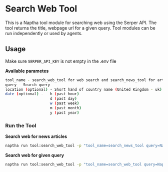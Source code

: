 # Search Web Tool
This is a Naptha tool module for searching web using the Serper API. The tool returns the title, webpage url for a given query. Tool modules can be run independently or used by agents.

## Usage

Make sure `SERPER_API_KEY` is not empty in the .env file

**Available parametes**
```bash
tool_name - search_web_tool for web search and search_news_tool for articles
query - Search query
location (optional) - Short hand of country name (United Kingdom - uk)
date (optional) -   h (past hour)
                    d (past day)
                    w (past week)
                    m (past month)
                    y (past year)
```

### Run the Tool

**Search web for news articles**
```bash
naptha run tool:search_web_tool -p "tool_name=search_news_tool query=NapthaAI"
```

**Search web for given query**
```bash
naptha run tool:search_web_tool -p "tool_name=search_web_tool query=NapthaAI"
```